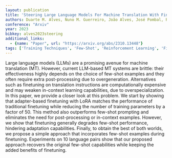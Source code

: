 ```yaml
---
layout: publication
title: 'Steering Large Language Models For Machine Translation With Finetuning And In-context Learning'
authors: Duarte M. Alves, Nuno M. Guerreiro, João Alves, José Pombal, Ricardo Rei, José G. C. De Souza, Pierre Colombo, André F. T. Martins
conference: "Arxiv"
year: 2023
bibkey: alves2023steering
additional_links:
  - {name: "Paper", url: "https://arxiv.org/abs/2310.13448"}
tags: ['Training Techniques', 'Few-Shot', 'Reinforcement Learning', 'Fine-Tuning', 'Prompting', 'Applications', 'In-Context Learning']
---
```

Large language models (LLMs) are a promising avenue for machine translation
(MT). However, current LLM-based MT systems are brittle: their effectiveness
highly depends on the choice of few-shot examples and they often require extra
post-processing due to overgeneration. Alternatives such as finetuning on
translation instructions are computationally expensive and may weaken
in-context learning capabilities, due to overspecialization. In this paper, we
provide a closer look at this problem. We start by showing that adapter-based
finetuning with LoRA matches the performance of traditional finetuning while
reducing the number of training parameters by a factor of 50. This method also
outperforms few-shot prompting and eliminates the need for post-processing or
in-context examples. However, we show that finetuning generally degrades
few-shot performance, hindering adaptation capabilities. Finally, to obtain the
best of both worlds, we propose a simple approach that incorporates few-shot
examples during finetuning. Experiments on 10 language pairs show that our
proposed approach recovers the original few-shot capabilities while keeping the
added benefits of finetuning.
